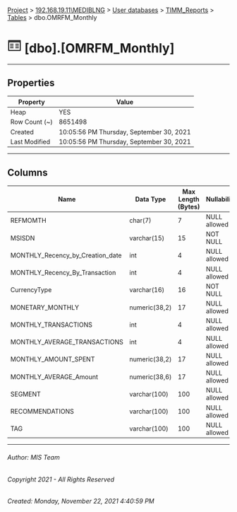 #### 

[Project](../../../../index.md) > [192.168.19.11\\MEDIBLNG](../../../index.md) > [User databases](../../index.md) > [TIMM_Reports](../index.md) > [Tables](Tables.md) > dbo.OMRFM_Monthly

# ![Tables](../../../../Images/Table32.png) [dbo].[OMRFM_Monthly]

---

## <a name="#properties"></a>Properties

| Property | Value |
|---|---|
| Heap | YES |
| Row Count (~) | 8651498 |
| Created | 10:05:56 PM Thursday, September 30, 2021 |
| Last Modified | 10:05:56 PM Thursday, September 30, 2021 |


---

## <a name="#columns"></a>Columns

| Name | Data Type | Max Length (Bytes) | Nullability |
|---|---|---|---|
| REFMOMTH | char(7) | 7 | NULL allowed |
| MSISDN | varchar(15) | 15 | NOT NULL |
| MONTHLY_Recency_by_Creation_date | int | 4 | NULL allowed |
| MONTHLY_Recency_By_Transaction | int | 4 | NULL allowed |
| CurrencyType | varchar(16) | 16 | NOT NULL |
| MONETARY_MONTHLY | numeric(38,2) | 17 | NULL allowed |
| MONTHLY_TRANSACTIONS | int | 4 | NULL allowed |
| MONTHLY_AVERAGE_TRANSACTIONS | int | 4 | NULL allowed |
| MONTHLY_AMOUNT_SPENT | numeric(38,2) | 17 | NULL allowed |
| MONTHLY_AVERAGE_Amount | numeric(38,6) | 17 | NULL allowed |
| SEGMENT | varchar(100) | 100 | NULL allowed |
| RECOMMENDATIONS | varchar(100) | 100 | NULL allowed |
| TAG | varchar(100) | 100 | NULL allowed |


---

###### Author:  MIS Team

###### Copyright 2021 - All Rights Reserved

###### Created: Monday, November 22, 2021 4:40:59 PM

